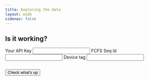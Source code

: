 ```yaml
---
title: Exploring the data
layout: wide
sidenav: false
---
```

 
<form id="das-form" style="margin-bottom: 2em;" method="post">
    <div class="grid-container">
        <div class="grid-row">
            <h2>Is it working?</h2>
        </div>
    </div>
    <div class="grid-container">
        <div class="grid-row">
            <div class="grid-col-12">
                <label class="usa-label" for="device-tag-text">Your API Key</label>
                <input class="usa-input" id="api-key-text" name="api-key-text" type="text">
                <label class="usa-label" for="device-tag-text">FCFS Seq Id</label>
                <input class="usa-input" id="fcfs-text" name="fcfs-text" type="text">
                <label class="usa-label" for="device-tag-text">Device tag</label>
                <input class="usa-input" id="device-tag-text" name="device-tag-text" type="text">
            </div>
        </div>
        <div class="grid-row" style="margin-top: 2em;">
            <div class="grid-col-3">
                <button type="submit" class="usa-button">Check what's up</button>    
            </div>
        </div>
        <div class="grid-row" style="margin-top: 2em;">
            <div class="usa-alert usa-alert--error" role="alert" id="errormsg" style="display:none">
                <div class="usa-alert__body">
                    <h4 class="usa-alert__heading">OH NOES!</h4>
                    <p class="usa-alert__text">Either you entered something incorrectly, or something is broken elsewhere.</p>
                    <p class="usa-alert__text">It is beyond the abilities of this simple webpage to tell which is true.</p>
                    <p class="usa-alert__text">Try again; if problems persist, reach out to the team for support.</p>
                </div>
            </div>
        </div>
    </div>
</form>

<div class="grid-container" id="toggleme" style="display:none">
    <div class="grid-row">
        <div class="grid-col-9">
            <p>The device <span id="device_tag"></span> last started up on <span id="last_reboot_date"></span> at <span id="last_reboot_time"></span>.</p>
            <p>How many devices have been seen recently?</p>
        </div>
    </div>
</div>

<div class="grid-container" >
    <div class="grid-row">
        <div class="grid-col-9">
            <div class="ct-chart ct-chart-1" style="padding-bottom: 2em;" ></div>
        </div>
    </div>
</div>

<script>
    var DateTime = luxon.DateTime;
    var Info = luxon.Info;

    const form = document.getElementById("das-form");

    const SEARCH_LIMIT = 1000;

    function gqlUrl (key) {
        return `https://api.data.gov/TEST/10x-imls/v1/graphql/?api_key=${key}`;
    }

    function gqlOptions(query) {
        const options = {
            method: "POST",
            headers: {
                "Content-Type": "application/json",
            },
            body: JSON.stringify({
                query: query
            })
        };
        return options;
    }

    function setResultText(arr) {
        var lastSeen = arr[arr.length - 1];
        var tagElem = document.getElementById("device_tag");
        var dateElem = document.getElementById("last_reboot_date");
        var timeElem = document.getElementById("last_reboot_time");
                
        var localtime = lastSeen["localtime"];
        var dt = DateTime.fromISO(localtime);

        tagElem.innerHTML = "<b>" + lastSeen["device_tag"] + "</b>";
        dateElem.innerHTML = "<b>" + dt.weekdayLong + ", " + Info.months()[dt.month - 1] +  " " + dt.day + "</b>";
        timeElem.innerHTML = "<b>" + dt.hour + ":" + pad(dt.minute) + "</b>";
    }

    chartData = null;
    chartOptions = null;

    function drawResultChart(arr) {
        event_ids = arr.map(o => o.event_id);
        

        current_eid = -1;
        count = 0;
        counts = [];

        // Walk the list of event IDs.
        // Count the number of objects with each event ID.
        // Keep the list of counts. Each event is essentially
        // one minute.
        for (var ndx = 0; ndx < event_ids.length; ndx++) {
            if (ndx == 0) {
                current_eid = event_ids[ndx];
                count = 1;
            } else if (event_ids[ndx] != current_eid) {
                counts.push(count);
                current_eid = event_ids[ndx];
                count = 1;
            } else {
                count += 1;
            }
        }

        // Create some cute labels.
        labels = []
        for (var ndx = 0; ndx < counts.length - 1; ndx++) {
            if (ndx == 0) {
                labels.push(`-${counts.length - (ndx + 1)} mins ago`);
            } else if ((ndx % 5) == 0) {
                labels.push(`-${counts.length - (ndx + 1)}`);
            } else {
                labels.push(" ");
            }
        }
        labels.push("just now");

        chartData = {
            // A labels array that can contain any sort of values
            labels: labels.reverse(),
            // Our series array that contains series objects or in this case series data arrays
            series: [ counts.reverse() ]
        };
        chartOptions = {
            fullWidth: true,
            height: "300px",
            chartPadding: {
                right: 40
            },
            axisX: {
                offset: 70 
            },
        };
        
        new Chartist.Bar('.ct-chart-1', chartData, chartOptions)
    }

    function eventsResult(data) {
        // What comes back, if successful, looks like:
        // {data : { items : { events_v1 : [ obj ... ]}}}
        // where objects are keyed with the fields requested in the GraphQL query.
        var arr = data["data"]["items"]["events_v1"]
        setResultText(arr);
    }

    function wifiResult(data) {
        console.log(data);
        var arr = data.data.items.wifi_v1
        drawResultChart(arr);
    }

    function pad(min) {
        if (min < 10) {
            return `0${min}`;
        } else {
            return `${min}`;
        }
    }

    var ERROR = 0;
    function eventFailHandler(e) {
        ERROR=1;
    }

    function wifiFailHandler(e) {
        ERROR=1;
    }

    async function handleSubmit(event) {
        event.preventDefault();
        // RESET ERROR FLAG
        ERROR=0;
        var errelem = document.getElementById("errormsg");
        errelem.style.display = "none";

        const key = 1;
        const device_tag = document.getElementById("device-tag-text").value;
        const fcfs_seq_id = document.getElementById("fcfs-text").value;
        const api_key = document.getElementById("api-key-text").value;

        var eventQuery = `
        {
            items {
                events_v1(filter: {fcfs_seq_id:{_eq: "${fcfs_seq_id}"}, device_tag: {_eq: "${device_tag}"}, tag:{_eq:"startup"}}) {
                    servertime
                    localtime
                    session_id
                    device_tag
                    tag
                }
            }
        }`;

        var wifiQuery = `
        {
            items {
                wifi_v1(limit: ${SEARCH_LIMIT}, filter: {fcfs_seq_id:{_eq:"${fcfs_seq_id}"}, device_tag: {_eq: "${device_tag}"}}) {
                    device_tag
                    session_id
                    event_id
                    manufacturer_index
                    patron_index
                    servertime
                    localtime
                }
            }
        }`;

        // Do the events query
        await fetch(gqlUrl(api_key), gqlOptions(eventQuery))
            .then(res => res.json())
            .then(eventsResult)
            .catch(eventFailHandler);

        // Now the wifi query
        await fetch(gqlUrl(api_key), gqlOptions(wifiQuery))
            .then(res => res.json())
            .then(wifiResult)
            .catch(wifiFailHandler);

        // If we navigated HTTPS without error...
        if (ERROR == 0) {
            // Toggle visibility now, so that the chart draws
            var elem = document.getElementById("toggleme");
            elem.style.display = "block";
            document.querySelector('.ct-chart-1').__chartist__.update()
        } else {
            var errelem = document.getElementById("errormsg");
            errelem.style.display = "block";
        }

    } // end wifiQuery

    form.addEventListener("submit", handleSubmit);

</script>